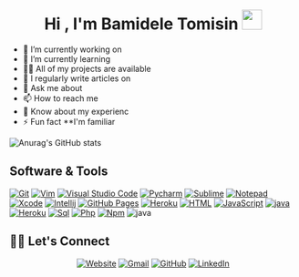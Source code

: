 
<h1 align="center">Hi , I'm Bamidele Tomisin <img src="https://media.giphy.com/media/hvRJCLFzcasrR4ia7z/giphy.gif" width="35"></h1>
<p align="center">

- 🔭 I’m currently working on
- 🌱 I’m currently learning 
- 👨‍💻 All of my projects are available 
- 📝 I regularly write articles on
- 💬 Ask me about 
- 📫 How to reach me 
- 📄 Know about my experienc
- ⚡ Fun fact **I'm familiar 


![Anurag's GitHub stats](https://github-readme-stats.vercel.app/api?username=tomisi&show_icons=true&theme=radical)
## Software & Tools
<p>
        <a href="#"><img alt="Git" src="https://img.shields.io/badge/Git%20-%23F05033.svg?logo=git&logoColor=white"></a>
	<a href="#"><img alt="Vim" src="https://img.shields.io/badge/VIM-%2311AB00.svg?logo=vim&logoColor=white"></a>
        <a href="#"><img alt="Visual Studio Code" src="https://img.shields.io/badge/Visual%20Studio%20Code-0078d7.svg?logo=visual-studio-code&logoColor=white"></a>
        <a href="#"><img alt="Pycharm" src="https://img.shields.io/badge/pycharm-143?logo=pycharm&logoColor=black&color=green&labelColor=green"></a>
	<a href="#"><img alt="Sublime" src="https://img.shields.io/badge/sublime_text-%23575757.svg?logo=sublime-text&logoColor=important"></a>
	<a href="#"><img alt="Notepad" src="https://img.shields.io/badge/Notepad++-90E59A.svg?logo=notepad%2B%2B&logoColor=black"></a>
	<a href="#"><img alt="Xcode" src="https://img.shields.io/badge/Xcode-007ACC?for-the-badge&logo=xcode&logoColor=white"></a>
	<a href="#"><img alt="Intellij" src="https://img.shields.io/badge/IntelliJ&nbsp;IDEA-000000.svg?logo=intellij-idea&logoColor=white"></a>
	<a href="#"><img alt="GitHub Pages" src="https://img.shields.io/badge/GitHub%20Pages-%23327FC7.svg?logo=github&logoColor=white"></a>
        <a href="#"><img alt="Heroku" src="https://img.shields.io/badge/Heroku%20-%23430098.svg?logo=heroku&logoColor=white"></a>
	<a href="#"><img alt="HTML" src="https://img.shields.io/badge/HTML%20-%23E34F26.svg?logo=html5&logoColor=white"></a>
        <a href="#"><img alt="JavaScript" src="https://img.shields.io/badge/JavaScript%20-%23F7DF1E.svg?logo=javascript&logoColor=black"></a>
	<a href="#"><img alt="java"src="http://img.shields.io/badge/-Java-e8892f?style=flat-square&logo=java&logoColor=white"></a>
        <a href="#"><img alt="Heroku" src="https://img.shields.io/badge/Xampp%20-%23430098.svg?logo=xampp&logoColor=white"></a>
	<a href="#"><img alt="Sql"src="http://img.shields.io/badge/-Sql-00758f?style=flat-square&logo=Mysql&logoColor=white"></a>
	<a href="#"><img alt="Php"src="http://img.shields.io/badge/-Php-767bb3?style=flat-square&logo=php&logoColor=white"></a>
	<a href="#"><img alt="Npm"src="http://img.shields.io/badge/-Npm-white?style=flat-square&logo=npm&logoColor=white"></a>
	<ahref="#"><img alt="java"src="http://img.shields.io/badge/-Java-e8892f?style=flat-square&logo=java&logoColor=white"></a>
	
</p>

## 🙋‍♀️ Let's Connect
<p align="center">
        <a href="https://github.com/tomisi/"><img src="https://img.icons8.com/bubbles/50/000000/web.png" alt="Website"/></a>
	<a href="mailto:bamideletomisiin@gmail.com"><img src="https://img.icons8.com/bubbles/50/000000/gmail.png" alt="Gmail"/></a>
	<a href="https://github.com/tomisi"><img src="https://img.icons8.com/bubbles/50/000000/github.png" alt="GitHub"/></a>
	<a href="https://www.linkedin.com/in/bamidele-oluwatominsin-225aa819a/"><img src="https://img.icons8.com/bubbles/50/000000/linkedin.png" alt="LinkedIn"/></a>
</p>

